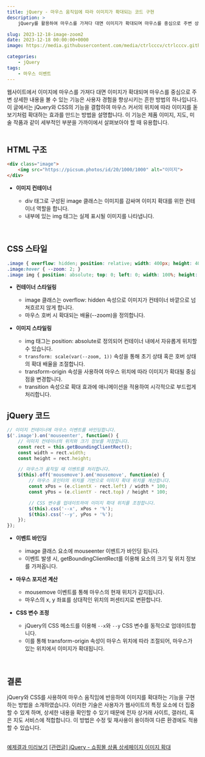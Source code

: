 ```yaml
---
title: jQuery - 마우스 움직임에 따라 이미지가 확대되는 코드 구현
description: >  
    jQuery를 활용하여 마우스를 가져다 대면 이미지가 확대되며 마우스를 중심으로 주변 상세한 내용을 볼 수 있는 효과를 구현합니다.  

slug: 2023-12-18-image-zoom2
date: 2023-12-18 00:00:00+0000
image: https://media.githubusercontent.com/media/ctrlcccv/ctrlcccv.github.io/master/assets/img/post/2023-12-18-image-zoom2.webp

categories:
    - jQuery
tags:
    - 마우스 이벤트
---
```

웹사이트에서 이미지에 마우스를 가져다 대면 이미지가 확대되며 마우스를 중심으로 주변 상세한 내용을 볼 수 있는 기능은 사용자 경험을 향상시키는 흔한 방법의 하나입니다. 이 글에서는 jQuery와 CSS의 기능을 결합하여 마우스 커서의 위치에 따라 이미지를 돋보기처럼 확대하는 효과를 만드는 방법을 설명합니다. 이 기능은 제품 이미지, 지도, 미술 작품과 같이 세부적인 부분을 가까이에서 살펴보아야 할 때 유용합니다.  
<br>

## HTML 구조
```html
<div class="image">
    <img src="https://picsum.photos/id/20/1000/1000" alt="이미지">
</div>
```
* **이미지 컨테이너**  

  * div 태그로 구성된 image 클래스는 이미지를 감싸며 이미지 확대를 위한 컨테이너 역할을 합니다.
  * 내부에 있는 img 태그는 실제 표시될 이미지를 나타냅니다.  
<br>

## CSS 스타일
```css
.image { overflow: hidden; position: relative; width: 400px; height: 400px; } 
.image:hover { --zoom: 2; } 
.image img { position: absolute; top: 0; left: 0; width: 100%; height: 100%; object-fit: cover; transform: scale(var(--zoom, 1)); transform-origin: var(--x) var(--y); transition: transform 0.3s ease; } 
```
* **컨테이너 스타일링**
  * image 클래스는 overflow: hidden 속성으로 이미지가 컨테이너 바깥으로 넘쳐흐르지 않게 합니다.
  * 마우스 호버 시 확대되는 배율(--zoom)을 정의합니다.

* **이미지 스타일링**
  * img 태그는 position: absolute로 정의되어 컨테이너 내에서 자유롭게 위치할 수 있습니다.
  * `transform: scale(var(--zoom, 1))` 속성을 통해 초기 상태 혹은 호버 상태의 확대 배율을 조절합니다.
  * transform-origin 속성을 사용하여 마우스 위치에 따라 이미지가 확대될 중심점을 변경합니다.
  * transition 속성으로 확대 효과에 애니메이션을 적용하여 시각적으로 부드럽게 처리합니다.  

<script async src="https://pagead2.googlesyndication.com/pagead/js/adsbygoogle.js?client=ca-pub-8535540836842352" crossorigin="anonymous"></script>
<ins class="adsbygoogle"
     style="display:block; text-align:center;"
     data-ad-layout="in-article"
     data-ad-format="fluid"
     data-ad-client="ca-pub-8535540836842352"
     data-ad-slot="2974559225"></ins>
<script>
     (adsbygoogle = window.adsbygoogle || []).push({});
</script>

## jQuery 코드
```js
// 이미지 컨테이너에 마우스 이벤트를 바인딩합니다.
$('.image').on('mouseenter', function() {
    // 이미지 컨테이너의 위치와 크기 정보를 저장합니다.
    const rect = this.getBoundingClientRect();
    const width = rect.width;
    const height = rect.height;

    // 마우스가 움직일 때 이벤트를 처리합니다.
    $(this).off('mousemove').on('mousemove', function(e) {
        // 마우스 포인터의 위치를 기반으로 이미지 확대 위치를 계산합니다.
        const xPos = (e.clientX - rect.left) / width * 100;
        const yPos = (e.clientY - rect.top) / height * 100;

        // CSS 변수를 업데이트하여 이미지 확대 위치를 조정합니다.
        $(this).css('--x', xPos + '%');
        $(this).css('--y', yPos + '%');
    });
});
```
* **이벤트 바인딩**
  * image 클래스 요소에 mouseenter 이벤트가 바인딩 됩니다.
  * 이벤트 발생 시, getBoundingClientRect를 이용해 요소의 크기 및 위치 정보를 가져옵니다.

* **마우스 포지션 계산**
  * mousemove 이벤트를 통해 마우스의 현재 위치가 감지됩니다.
  * 마우스의 x, y 좌표를 상대적인 위치의 퍼센티지로 변환합니다.

* **CSS 변수 조정**
  * jQuery의 CSS 메소드를 이용해 `--x`와 `--y` CSS 변수를 동적으로 업데이트합니다.
  * 이를 통해 transform-origin 속성이 마우스 위치에 따라 조절되어, 마우스가 있는 위치에서 이미지가 확대됩니다.  
<br>


## 결론
jQuery와 CSS를 사용하여 마우스 움직임에 반응하여 이미지를 확대하는 기능을 구현하는 방법을 소개하였습니다. 이러한 기술은 사용자가 웹사이트의 특정 요소에 더 집중할 수 있게 하며, 상세한 내용을 확인할 수 있기 때문에 전자 상거래 사이트, 갤러리, 혹은 지도 서비스에 적합합니다. 이 방법은 수정 및 재사용이 용이하여 다른 환경에도 적용할 수 있습니다.  
<br>

<div class="btn_wrap">
    <a target="_blank" href="https://ctrlcccv.github.io/ctrlcccv-demo/2023-12-18-image-zoom2/">예제결과 미리보기</a>
    <a href="https://ctrlcccv.github.io/code/2023-12-15-image-zoom/">[관련글] jQuery - 쇼핑몰 상품 상세페이지 이미지 확대</a>
</div>
